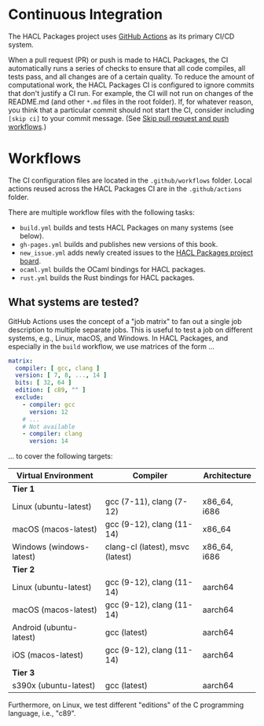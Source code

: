 # Continuous Integration

The HACL Packages project uses [GitHub Actions] as its primary CI/CD system.

When a pull request (PR) or push is made to HACL Packages, the CI automatically runs a series of checks to ensure that all code compiles, all tests pass, and all changes are of a certain quality.
To reduce the amount of computational work, the HACL Packages CI is configured to ignore commits that don't justify a CI run.
For example, the CI will not run on changes of the README.md (and other `*.md` files in the root folder).
If, for whatever reason, you think that a particular commit should not start the CI, consider including `[skip ci]` to your commit message.
(See [Skip pull request and push workflows].)

# Workflows

The CI configuration files are located in the `.github/workflows` folder.
Local actions reused across the HACL Packages CI are in the `.github/actions` folder.

There are multiple workflow files with the following tasks:

* `build.yml` builds and tests HACL Packages on many systems (see below).
* `gh-pages.yml` builds and publishes new versions of this book.
* `new_issue.yml` adds newly created issues to the [HACL Packages project board].
* `ocaml.yml` builds the OCaml bindings for HACL packages.
* `rust.yml` builds the Rust bindings for HACL packages.

## What systems are tested?

GitHub Actions uses the concept of a "job matrix" to fan out a single job description to multiple separate jobs.
This is useful to test a job on different systems, e.g., Linux, macOS, and Windows.
In HACL Packages, and especially in the `build` workflow, we use matrices of the form ...

```yaml
matrix:
  compiler: [ gcc, clang ]
  version: [ 7, 8, ..., 14 ]
  bits: [ 32, 64 ]
  edition: [ c89, "" ]
  exclude:
    - compiler: gcc
      version: 12
    # ...
    # Not available
    - compiler: clang
      version: 14
```

... to cover the following targets:

| Virtual Environment      | Compiler                         | Architecture      |
|--------------------------|----------------------------------|-------------------|
| **Tier 1**               |                                  |                   |
| Linux (ubuntu-latest)    | gcc (7-11), clang (7-12)         | x86\_64, i686     |
| macOS (macos-latest)     | gcc (9-12), clang (11-14)        | x86\_64           |
| Windows (windows-latest) | clang-cl (latest), msvc (latest) | x86\_64, i686     |
| **Tier 2**               |                                  |                   |
| Linux (ubuntu-latest)    | gcc (9-12), clang (11-14)        | aarch64           |
| macOS (macos-latest)     | gcc (9-12), clang (11-14)        | aarch64           |
| Android (ubuntu-latest)  | gcc (latest)                     | aarch64           |
| iOS (macos-latest)       | gcc (9-12), clang (11-14)        | aarch64           |
| **Tier 3**               |                                  |                   |
| s390x (ubuntu-latest)    | gcc (latest)                     | aarch64           |

Furthermore, on Linux, we test different "editions" of the C programming language, i.e., "c89".

[GitHub Actions]: https://docs.github.com/en/actions
[HACL Packages project board]: https://github.com/orgs/cryspen/projects/1
[Virtual Environment]: https://github.com/actions/virtual-environments
[Skip pull request and push workflows]: https://github.blog/changelog/2021-02-08-github-actions-skip-pull-request-and-push-workflows-with-skip-ci/
